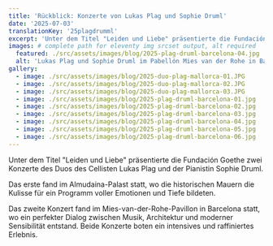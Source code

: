 ```yaml
---
title: 'Rückblick: Konzerte von Lukas Plag und Sophie Druml'
date: '2025-07-03'
translationKey: '25plagdrumml'
excerpt: 'Unter dem Titel "Leiden und Liebe" präsentierte die Fundación Goethe zwei Konzerte des Duos des Cellisten Lukas Plag und der Pianistin Sophie Druml.'
images: # complete path for eleventy img srcset output, alt required
  featured: ./src/assets/images/blog/2025-plag-druml-barcelona-04.jpg
  alt: 'Lukas Plag und Sophie Druml im Pabellón Mies van der Rohe in Barcelona'
gallery:
  - image: ./src/assets/images/blog/2025-duo-plag-mallorca-01.JPG
  - image: ./src/assets/images/blog/2025-duo-plag-mallorca-02.JPG
  - image: ./src/assets/images/blog/2025-duo-plag-mallorca-03.JPG
  - image: ./src/assets/images/blog/2025-plag-druml-barcelona-01.jpg
  - image: ./src/assets/images/blog/2025-plag-druml-barcelona-02.jpg
  - image: ./src/assets/images/blog/2025-plag-druml-barcelona-03.jpg
  - image: ./src/assets/images/blog/2025-plag-druml-barcelona-04.jpg
  - image: ./src/assets/images/blog/2025-plag-druml-barcelona-05.jpg
  - image: ./src/assets/images/blog/2025-plag-druml-barcelona-06.jpg
---
```


Unter dem Titel "Leiden und Liebe" präsentierte die Fundación Goethe zwei Konzerte des Duos des Cellisten Lukas Plag und der Pianistin Sophie Druml.

Das erste fand im Almudaina-Palast statt, wo die historischen Mauern die Kulisse für ein Programm voller Emotionen und Tiefe bildeten.

Das zweite Konzert fand im Mies-van-der-Rohe-Pavillon in Barcelona statt, wo ein perfekter Dialog zwischen Musik, Architektur und moderner Sensibilität entstand. Beide Konzerte boten ein intensives und raffiniertes Erlebnis.
